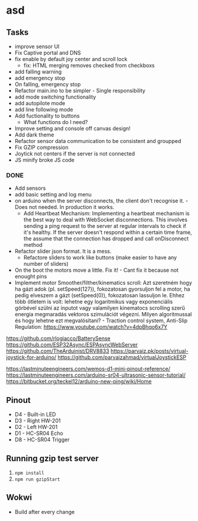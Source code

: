 # asd

## Tasks

- improve sensor UI
- Fix Captive portal and DNS
- fix enable by default joy center and scroll lock
  - fix: HTML merging removes checked from checkboxs
- add falling warning
- add emergency stop
- On falling, emergency stop
- Refactor main.ino to be simpler - Single responsibility
- add mode switching functionality
- add autopilote mode
- add line following mode
- Add fuctionality to buttons
  - What functions do I need?
- Improve setting and console off canvas design!
- Add dark theme
- Refactor sensor data communication to be consistent and groupped
- Fix GZIP compression
- Joytick not centers if the server is not connected
- JS minify broke JS code

### DONE

- Add sensors
- add basic setting and log menu
- on arduino when the server disconnects, the client don't recognise it. - Does not needed. In production it works.
  - Add Heartbeat Mechanism: Implementing a heartbeat mechanism is the best way to deal with WebSocket disconnections. This involves sending a ping request to the server at regular intervals to check if it's healthy. If the server doesn't respond within a certain time frame, the assume that the connection has dropped and call onDisconnect method
- Refactor slider json format. It is a mess.
  - Refactore sliders to work like buttons (make easier to have any number of sliders)
- On the boot the motors move a little. Fix it! - Cant fix it because not enought pins
- Implement motor Smoother/filther/kinematics scroll: Azt szeretném hogy ha gázt adok (pl. setSpeed(127)), fokozatosan gyorsuljon fel a motor, ha pedig elveszem a gázt (setSpeed(0)), fokozatosan lassuljon le. Ehhez több ötletem is volt: lehetne egy logaritmikus vagy exponenciális görbével szülni az inputot vagy valamilyen kinematocs scrolling szerű energia megmaradás vektoros szimulációt végezni. Milyen algoritmussal és hogy lehetne ezt megvalósítani? - Traction control system, Anti-Slip Regulation: <https://www.youtube.com/watch?v=4dpBhqo6x7Y>

<https://github.com/rlogiacco/BatterySense>
<https://github.com/ESP32Async/ESPAsyncWebServer>
<https://github.com/TheArduinist/DRV8833>
<https://parvaiz.pk/posts/virtual-joystick-for-arduino/>
<https://github.com/parvaizahmad/virtualJoystickESP>

<https://lastminuteengineers.com/wemos-d1-mini-pinout-reference/>
<https://lastminuteengineers.com/arduino-sr04-ultrasonic-sensor-tutorial/>
<https://bitbucket.org/teckel12/arduino-new-ping/wiki/Home>

## Pinout

- D4 - Built-in LED
- D3 - Right HW-201
- D2 - Left HW-201
- D1 - HC-SR04 Echo
- D8 - HC-SR04 Trigger

## Running gzip test server

1. `npm install`
2. `npm run gzipStart`

## Wokwi

- Build after every change
